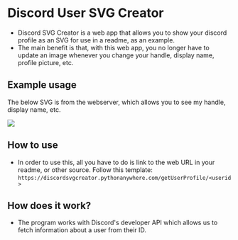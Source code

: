# Discord User SVG Creator
* Discord SVG Creator is a web app that allows you to show your discord profile as an SVG for use in a readme, as an example.
* The main benefit is that, with this web app, you no longer have to update an image whenever you change your handle, display name, profile picture, etc.

## Example usage
The below SVG is from the webserver, which allows you to see my handle, display name, etc.

<a target="_blank" href="https://discord.com/invite/TPFR8T5JG4">
    <img src="https://discordsvgcreator.pythonanywhere.com/getUserProfile/513501267377782791">
</a>

## How to use
* In order to use this, all you have to do is link to the web URL in your readme, or other source. Follow this template:
    `https://discordsvgcreator.pythonanywhere.com/getUserProfile/<userid>`

## How does it work?
* The program works with Discord's developer API which allows us to fetch information about a user from their ID.